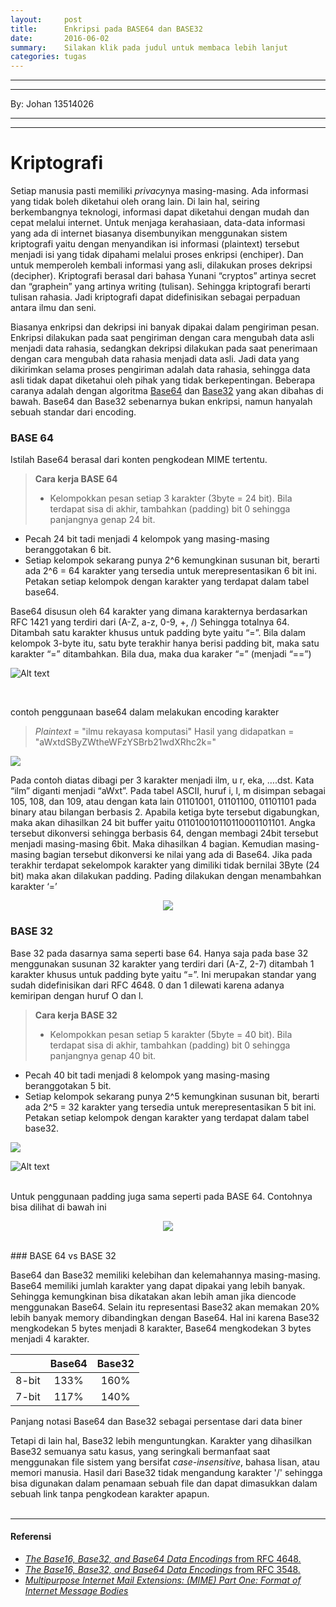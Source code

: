 ```yaml
---
layout:     post
title:      Enkripsi pada BASE64 dan BASE32
date:       2016-06-02
summary:    Silakan klik pada judul untuk membaca lebih lanjut
categories: tugas
---
```


---

---

By:  Johan 13514026

---

---


# Kriptografi

Setiap manusia pasti memiliki *privacy*nya masing-masing. Ada informasi yang tidak boleh diketahui oleh orang lain. Di lain hal, seiring berkembangnya teknologi, informasi dapat diketahui dengan mudah dan cepat melalui internet. Untuk menjaga kerahasiaan, data-data informasi yang ada di internet biasanya disembunyikan menggunakan sistem kriptografi yaitu dengan menyandikan isi informasi (plaintext) tersebut menjadi isi yang tidak dipahami melalui proses enkripsi (enchiper). Dan untuk memperoleh kembali informasi yang asli, dilakukan proses dekripsi (decipher). Kriptografi berasal dari bahasa Yunani “cryptos” artinya secret dan “graphein” yang artinya writing (tulisan). Sehingga kriptografi berarti tulisan rahasia. Jadi kriptografi dapat didefinisikan sebagai perpaduan antara ilmu dan seni.

Biasanya enkripsi dan dekripsi ini banyak dipakai dalam pengiriman pesan. Enkripsi dilakukan pada saat pengiriman dengan cara mengubah data asli menjadi data rahasia, sedangkan dekripsi dilakukan pada saat penerimaan dengan cara mengubah data rahasia menjadi data asli. Jadi data yang dikirimkan selama proses pengiriman adalah data rahasia, sehingga data asli tidak dapat diketahui oleh pihak yang tidak berkepentingan. Beberapa caranya adalah dengan algoritma [Base64](#BASE-64) dan [Base32](#BASE-32) yang akan dibahas di bawah. Base64 dan Base32 sebenarnya bukan enkripsi, namun hanyalah sebuah standar dari encoding.

### BASE 64

Istilah Base64 berasal dari konten pengkodean MIME tertentu.

> **Cara kerja BASE 64**
> -	Kelompokkan pesan setiap 3 karakter (3byte = 24 bit). Bila terdapat sisa di akhir, tambahkan (padding) bit 0 sehingga panjangnya genap 24 bit.
- Pecah 24 bit tadi menjadi 4 kelompok yang masing-masing beranggotakan 6 bit.
- Setiap kelompok sekarang punya 2^6 kemungkinan susunan bit, berarti ada 2^6 = 64 karakter yang tersedia untuk merepresentasikan 6 bit ini. Petakan setiap kelompok dengan karakter yang terdapat dalam tabel base64.

Base64 disusun oleh 64 karakter yang dimana karakternya berdasarkan RFC 1421 yang terdiri dari (A-Z, a-z, 0-9, +, /) Sehingga totalnya 64. Ditambah satu karakter khusus untuk padding byte yaitu “=”. Bila dalam kelompok 3-byte itu, satu byte terakhir hanya berisi padding bit, maka satu karakter “=” ditambahkan. Bila dua, maka dua karaker “=” (menjadi “==”)


![Alt text](https://raw.githubusercontent.com/Johansentosa/IRK-img/master/tabel%20base64.PNG "tabel indeks BASE64")

<br>

contoh penggunaan base64 dalam melakukan encoding karakter

> _Plaintext_ = "ilmu rekayasa komputasi"
> Hasil yang didapatkan = "aWxtdSByZWtheWFzYSBrb21wdXRhc2k="

![](https://raw.githubusercontent.com/Johansentosa/IRK-img/master/Capture.PNG)

Pada contoh diatas dibagi per 3 karakter menjadi ilm, u r, eka, ….dst. Kata “ilm” diganti menjadi “aWxt”. Pada tabel ASCII, huruf i, l, m disimpan sebagai 105, 108, dan 109, atau dengan kata lain 01101001, 01101100, 01101101 pada binary atau bilangan berbasis 2. Apabila ketiga byte tersebut digabungkan, maka akan dihasilkan 24 bit buffer yaitu 011010010110110001101101. Angka tersebut dikonversi sehingga berbasis 64, dengan membagi 24bit tersebut menjadi masing-masing 6bit. Maka dihasilkan 4 bagian. Kemudian masing-masing bagian tersebut dikonversi ke nilai yang ada di Base64.
Jika pada terakhir terdapat sekelompok karakter yang dimiliki tidak bernilai 3Byte (24 bit) maka akan dilakukan padding. Pading dilakukan dengan menambahkan karakter ‘=’

<p>
<div align="center">
<img src="https://raw.githubusercontent.com/Johansentosa/IRK-img/master/paddingB64.PNG">
</div>
</p>


### BASE 32

Base 32 pada dasarnya sama seperti base 64. Hanya saja pada base 32 menggunakan susunan 32 karakter yang terdiri dari (A-Z, 2-7) ditambah 1 karakter khusus untuk padding byte yaitu “=”. Ini merupakan standar yang sudah didefinisikan dari RFC 4648. 0 dan 1 dilewati karena adanya kemiripan dengan huruf O dan l.

> **Cara kerja BASE 32**
> -	Kelompokkan pesan setiap 5 karakter (5byte = 40 bit). Bila terdapat sisa di akhir, tambahkan (padding) bit 0 sehingga panjangnya genap 40 bit.
 - Pecah 40 bit tadi menjadi 8 kelompok yang masing-masing beranggotakan 5 bit.
 - Setiap kelompok sekarang punya 2^5 kemungkinan susunan bit, berarti ada 2^5 = 32 karakter yang tersedia untuk merepresentasikan 5 bit ini. Petakan setiap kelompok dengan karakter yang terdapat dalam tabel base32.

<img src="https://raw.githubusercontent.com/Johansentosa/IRK-img/master/contohB32.PNG">

![Alt text](https://raw.githubusercontent.com/Johansentosa/IRK-img/master/tabel%20base32.PNG "tabel indeks BASE32")

<br>
Untuk penggunaan padding juga sama seperti pada BASE 64. Contohnya bisa dilihat di bawah ini
<p>
<div align="center">
<img src="https://raw.githubusercontent.com/Johansentosa/IRK-img/master/paddingB32.PNG">
</div></p>
<br>
### BASE 64 vs BASE 32

Base64 dan Base32 memiliki kelebihan dan kelemahannya masing-masing. Base64 memiliki jumlah karakter yang dapat dipakai yang lebih banyak. Sehingga kemungkinan bisa dikatakan akan lebih aman jika diencode menggunakan Base64. Selain itu representasi Base32 akan memakan 20% lebih banyak memory dibandingkan dengan Base64. Hal ini karena Base32 mengkodekan 5 bytes menjadi 8 karakter, Base64 mengkodekan 3 bytes menjadi 4 karakter.

|          |  Base64 | Base32 |
|:--------:|:-------:|:------:|
| 8-bit    |   133%  | 160%   |
| 7-bit    | 117%    | 140%   |

Panjang notasi Base64 dan Base32 sebagai persentase dari data biner

Tetapi di lain hal, Base32 lebih menguntungkan. Karakter yang dihasilkan Base32 semuanya satu kasus, yang seringkali bermanfaat saat menggunakan file sistem yang bersifat *case-insensitive*, bahasa lisan, atau memori manusia. Hasil dari Base32 tidak mengandung karakter '/' sehingga bisa digunakan dalam penamaan sebuah file dan dapat dimasukkan dalam sebuah link tanpa pengkodean karakter apapun.
<br><br>

---

#### Referensi

- [*The Base16, Base32, and Base64 Data Encodings* from RFC 4648.](https://tools.ietf.org/html/rfc4648)
- [*The Base16, Base32, and Base64 Data Encodings* from RFC 3548.](https://tools.ietf.org/html/rfc3548)
- [*Multipurpose Internet Mail Extensions: (MIME) Part One: Format of Internet Message Bodies*](https://tools.ietf.org/html/rfc2045)
